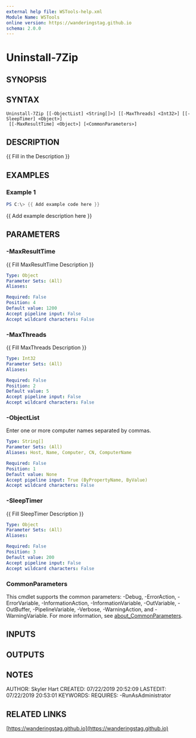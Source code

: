 ```yaml
---
external help file: WSTools-help.xml
Module Name: WSTools
online version: https://wanderingstag.github.io
schema: 2.0.0
---
```


# Uninstall-7Zip

## SYNOPSIS

## SYNTAX

```
Uninstall-7Zip [[-ObjectList] <String[]>] [[-MaxThreads] <Int32>] [[-SleepTimer] <Object>]
 [[-MaxResultTime] <Object>] [<CommonParameters>]
```

## DESCRIPTION
{{ Fill in the Description }}

## EXAMPLES

### Example 1
```powershell
PS C:\> {{ Add example code here }}
```

{{ Add example description here }}

## PARAMETERS

### -MaxResultTime
{{ Fill MaxResultTime Description }}

```yaml
Type: Object
Parameter Sets: (All)
Aliases:

Required: False
Position: 4
Default value: 1200
Accept pipeline input: False
Accept wildcard characters: False
```

### -MaxThreads
{{ Fill MaxThreads Description }}

```yaml
Type: Int32
Parameter Sets: (All)
Aliases:

Required: False
Position: 2
Default value: 5
Accept pipeline input: False
Accept wildcard characters: False
```

### -ObjectList
Enter one or more computer names separated by commas.

```yaml
Type: String[]
Parameter Sets: (All)
Aliases: Host, Name, Computer, CN, ComputerName

Required: False
Position: 1
Default value: None
Accept pipeline input: True (ByPropertyName, ByValue)
Accept wildcard characters: False
```

### -SleepTimer
{{ Fill SleepTimer Description }}

```yaml
Type: Object
Parameter Sets: (All)
Aliases:

Required: False
Position: 3
Default value: 200
Accept pipeline input: False
Accept wildcard characters: False
```

### CommonParameters
This cmdlet supports the common parameters: -Debug, -ErrorAction, -ErrorVariable, -InformationAction, -InformationVariable, -OutVariable, -OutBuffer, -PipelineVariable, -Verbose, -WarningAction, and -WarningVariable. For more information, see [about_CommonParameters](http://go.microsoft.com/fwlink/?LinkID=113216).

## INPUTS

## OUTPUTS

## NOTES
AUTHOR: Skyler Hart
CREATED: 07/22/2019 20:52:09
LASTEDIT: 07/22/2019 20:53:01
KEYWORDS:
REQUIRES:
    -RunAsAdministrator

## RELATED LINKS

[https://wanderingstag.github.io](https://wanderingstag.github.io)

